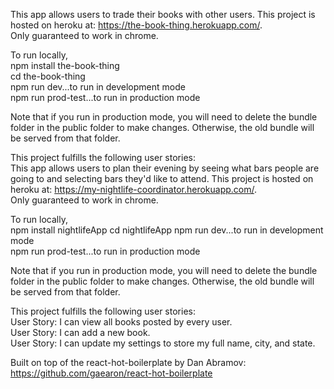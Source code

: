 This app allows users to trade their books with other users.
This project is hosted on heroku at: https://the-book-thing.herokuapp.com/.  
Only guaranteed to work in chrome. 

To run locally,   
npm install the-book-thing  
cd the-book-thing  
npm run dev...to run in development mode     
npm run prod-test...to run in production mode  

Note that if you run in production mode, you will need to delete the bundle folder in the public folder to make changes. Otherwise, the old bundle will be served from that folder. 

This project fulfills the following user stories:  
This app allows users to plan their evening by seeing what bars people are going to
and selecting bars they'd like to attend. 
This project is hosted on heroku at: https://my-nightlife-coordinator.herokuapp.com/.  
Only guaranteed to work in chrome. 

To run locally,   
npm install nightlifeApp
cd nightlifeApp
npm run dev...to run in development mode     
npm run prod-test...to run in production mode  

Note that if you run in production mode, you will need to delete the bundle folder in the public folder to make changes. Otherwise, the old bundle will be served from that folder. 

This project fulfills the following user stories:  
User Story: I can view all books posted by every user.  
User Story: I can add a new book.  
User Story: I can update my settings to store my full name, city, and state.  

Built on top of the react-hot-boilerplate by Dan Abramov: https://github.com/gaearon/react-hot-boilerplate